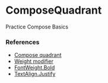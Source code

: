 # ComposeQuadrant

Practice Compose Basics

### References

- [Compose quadrant](https://developer.android.com/codelabs/basic-android-kotlin-compose-composables-practice-problems#3)
- [Weight modifier](https://developer.android.com/reference/kotlin/androidx/compose/foundation/layout/RowScope?hl=ja#(androidx.compose.ui.Modifier).weight(kotlin.Float,kotlin.Boolean))
- [FontWeight.Bold](https://developer.android.com/reference/kotlin/androidx/compose/ui/text/font/FontWeight#Bold())
- [TextAlign.Justify](https://developer.android.com/reference/kotlin/androidx/compose/ui/text/style/TextAlign#Justify())
